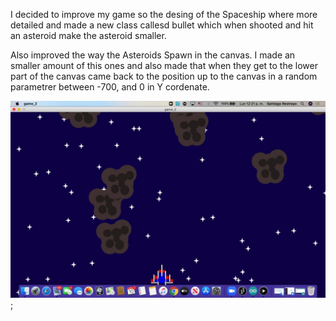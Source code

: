I decided to improve my game so the desing of the Spaceship where more detailed and made a new class callesd bullet which when shooted and hit an asteroid make the asteroid smaller. 

Also improved the way the Asteroids Spawn in the canvas. I made an smaller amount of this ones and also made that when they get to the lower part of the canvas came back to the position up to the canvas in a random parametrer between -700, and 0 in Y cordenate.



![](D3904675-8190-46A6-83CE-7FA7A5563262_1_105_c.jpeg);
